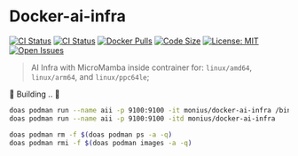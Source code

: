 # Docker-ai-infra

[![CI Status](https://github.com/AUTOM77/Docker-ai-infra/workflows/build/badge.svg)](https://github.com/AUTOM77/Docker-ai-infra/actions?query=workflow:build)
[![CI Status](https://github.com/AUTOM77/Docker-ai-infra/workflows/verify/badge.svg)](https://github.com/AUTOM77/Docker-ai-infra/actions?query=workflow:verify)
[![Docker Pulls](https://flat.badgen.net/docker/pulls/monius/docker-ai-infra)](https://hub.docker.com/r/monius/docker-ai-infra)
[![Code Size](https://img.shields.io/github/languages/code-size/AUTOM77/Docker-ai-infra)](https://github.com/AUTOM77/Docker-ai-infra)
[![License: MIT](https://img.shields.io/badge/License-MIT-blue.svg)](./LICENSE)
[![Open Issues](https://img.shields.io/github/issues/AUTOM77/Docker-ai-infra)](https://github.com/AUTOM77/Docker-ai-infra/issues)

> AI Infra with MicroMamba inside contrainer for: `linux/amd64`, `linux/arm64`, and `linux/ppc64le`;

🚧 Building .. 🚧

```bash
doas podman run --name aii -p 9100:9100 -it monius/docker-ai-infra /bin/bash
doas podman run --name aii -p 9100:9100 -itd monius/docker-ai-infra

doas podman rm -f $(doas podman ps -a -q)
doas podman rmi -f $(doas podman images -a -q)
```